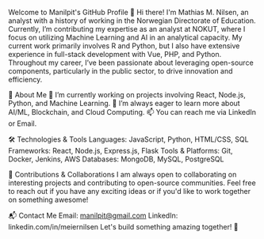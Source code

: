Welcome to Manilpit's GitHub Profile 👋
Hi there! I'm Mathias M. Nilsen, an analyst with a history of working in the Norwegian Directorate of Education. Currently, I’m contributing my expertise as an analyst at NOKUT, where I focus on utilizing Machine Learning and AI in an analytical capacity. My current work primarily involves R and Python, but I also have extensive experience in full-stack development with Vue, PHP, and Python. Throughout my career, I’ve been passionate about leveraging open-source components, particularly in the public sector, to drive innovation and efficiency.

🚀 About Me
🔭 I’m currently working on projects involving React, Node.js, Python, and Machine Learning.
🌱 I’m always eager to learn more about AI/ML, Blockchain, and Cloud Computing.
📫 You can reach me via LinkedIn or Email.

🛠️ Technologies & Tools
Languages: JavaScript, Python, HTML/CSS, SQL
Frameworks: React, Node.js, Express.js, Flask
Tools & Platforms: Git, Docker, Jenkins, AWS
Databases: MongoDB, MySQL, PostgreSQL

🤝 Contributions & Collaborations
I am always open to collaborating on interesting projects and contributing to open-source communities. Feel free to reach out if you have any exciting ideas or if you'd like to work together on something awesome!

📬 Contact Me
Email: manilpit@gmail.com
LinkedIn: linkedin.com/in/meiernilsen
Let's build something amazing together! 🚀
